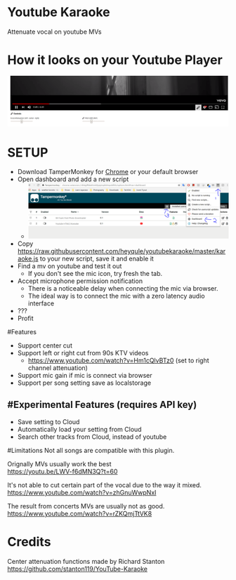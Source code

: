 # Youtube Karaoke
Attenuate vocal on youtube MVs

# How it looks on your Youtube Player
![how it look](lookonyoutube.png)

# SETUP
* Download TamperMonkey for [Chrome](https://chrome.google.com/webstore/detail/tampermonkey/dhdgffkkebhmkfjojejmpbldmpobfkfo?hl=en) or your default browser
* Open dashboard and add a new script
    * ![set up script](setupscript.png)
* Copy https://raw.githubusercontent.com/heyqule/youtubekaraoke/master/karaoke.js to your new script, save it and enable it
* Find a mv on youtube and test it out
   * If you don't see the mic icon, try fresh the tab.
* Accept microphone permission notification
    * There is a noticeable delay when connecting the mic via browser.
    * The ideal way is to connect the mic with a zero latency audio interface    
* ???
* Profit

#Features
- Support center cut
- Support left or right cut from 90s KTV videos
    - https://www.youtube.com/watch?v=Hm1cQlvBTz0  (set to right channel attenuation)
- Support mic gain if mic is connect via browser    
- Support per song setting save as localstorage
    
#Experimental Features (requires API key)
------------
* Save setting to Cloud
* Automatically load your setting from Cloud
* Search other tracks from Cloud, instead of youtube
 
#Limitations
Not all songs are compatible with this plugin.

Orignally MVs usually work the best 
<br /> https://youtu.be/LWV-f6dMN3Q?t=60

It's not able to cut certain part of the vocal due to the way it mixed.
<br /> https://www.youtube.com/watch?v=zhGnuWwpNxI

The result from concerts MVs are usually not as good.
<br /> https://www.youtube.com/watch?v=rZKQmjTtVK8 

# Credits
Center attenuation functions made by Richard Stanton 
<br /> https://github.com/stanton119/YouTube-Karaoke


